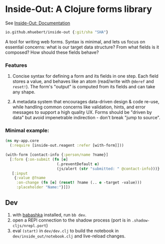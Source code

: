 # Inside-Out: A Clojure forms library

See [Inside-Out: Documentation](https://github.com/mhuebert/inside-out/blob/main/dev/inside_out/notebook.cljc)

```clj 
io.github.mhuebert/inside-out {:git/sha "SHA"}
```

A tool for writing web forms. Syntax is minimal, and lets us focus on essential concerns: what is our target
data structure? From what fields is it composed? How should these fields behave?

### Features

1. Concise syntax for defining a form and its fields in one step. Each field stores a value, and behaves
   like an atom (read/write with `@deref` and `reset!`). The form's "output" is computed from its fields
   and can take any shape.

2. A metadata system that encourages data-driven design & code re-use, while handling common concerns like
   validation, hints, and error messages to support a high quality UX. Forms should be "driven by data"
   but avoid impenetrable indirection - don't break "jump to source".

### Minimal example: 

```clj 
(ns my-app.core 
  (:require [inside-out.reagent :refer [with-form]]))
  
(with-form [contact-info {:person/name ?name}]
  [:form {:on-submit (fn [e]
                       (.preventDefault e)
                       (js/alert (str "submitted: " @contact-info)))}
   [:input
    {:value @?name
     :on-change (fn [e] (reset! ?name (.. e -target -value)))
     :placeholder "Name:"}]])
```

## Dev

1. with [babashka](https://github.com/babashka/babashka) installed, run `bb dev`. 
2. open a REPl connection to the shadow process (port is in `.shadow-cljs/nrepl.port`)
3. eval `(start)` in `dev/dev.clj` to build the notebook  in `dev/inside_out/notebook.clj` and live-reload changes.
